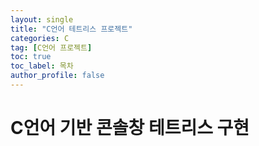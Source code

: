 ```yaml
---
layout: single
title: "C언어 테트리스 프로젝트"
categories: C
tag: [C언어 프로젝트]
toc: true
toc_label: 목차
author_profile: false
---
```


# C언어 기반 콘솔창 테트리스 구현

